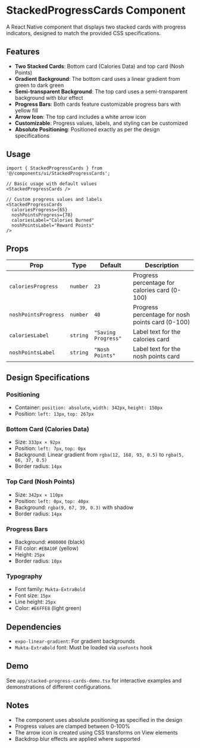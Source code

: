 # StackedProgressCards Component

A React Native component that displays two stacked cards with progress indicators, designed to match the provided CSS specifications.

## Features

- **Two Stacked Cards**: Bottom card (Calories Data) and top card (Nosh Points)
- **Gradient Background**: The bottom card uses a linear gradient from green to dark green
- **Semi-transparent Background**: The top card uses a semi-transparent background with blur effect
- **Progress Bars**: Both cards feature customizable progress bars with yellow fill
- **Arrow Icon**: The top card includes a white arrow icon
- **Customizable**: Progress values, labels, and styling can be customized
- **Absolute Positioning**: Positioned exactly as per the design specifications

## Usage

```tsx
import { StackedProgressCards } from '@/components/ui/StackedProgressCards';

// Basic usage with default values
<StackedProgressCards />

// Custom progress values and labels
<StackedProgressCards 
  caloriesProgress={65}
  noshPointsProgress={78}
  caloriesLabel="Calories Burned"
  noshPointsLabel="Reward Points"
/>
```

## Props

| Prop | Type | Default | Description |
|------|------|---------|-------------|
| `caloriesProgress` | `number` | `23` | Progress percentage for calories card (0-100) |
| `noshPointsProgress` | `number` | `40` | Progress percentage for nosh points card (0-100) |
| `caloriesLabel` | `string` | `"Saving Progress"` | Label text for the calories card |
| `noshPointsLabel` | `string` | `"Nosh Points"` | Label text for the nosh points card |

## Design Specifications

### Positioning
- Container: `position: absolute`, `width: 342px`, `height: 150px`
- Position: `left: 13px`, `top: 267px`

### Bottom Card (Calories Data)
- Size: `333px × 92px`
- Position: `left: 7px`, `top: 0px`
- Background: Linear gradient from `rgba(12, 168, 93, 0.5)` to `rgba(5, 66, 37, 0.5)`
- Border radius: `14px`

### Top Card (Nosh Points)
- Size: `342px × 110px`
- Position: `left: 0px`, `top: 40px`
- Background: `rgba(9, 67, 39, 0.3)` with shadow
- Border radius: `14px`

### Progress Bars
- Background: `#000000` (black)
- Fill color: `#EBA10F` (yellow)
- Height: `25px`
- Border radius: `10px`

### Typography
- Font family: `Mukta-ExtraBold`
- Font size: `15px`
- Line height: `25px`
- Color: `#E6FFE8` (light green)

## Dependencies

- `expo-linear-gradient`: For gradient backgrounds
- `Mukta-ExtraBold` font: Must be loaded via `useFonts` hook

## Demo

See `app/stacked-progress-cards-demo.tsx` for interactive examples and demonstrations of different configurations.

## Notes

- The component uses absolute positioning as specified in the design
- Progress values are clamped between 0-100%
- The arrow icon is created using CSS transforms on View elements
- Backdrop blur effects are applied where supported 